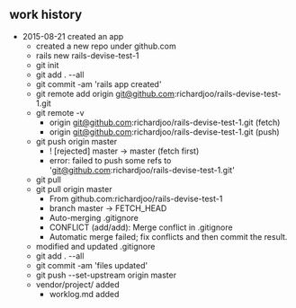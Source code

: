 ## work history
* 2015-08-21 created an app
  * created a new repo under github.com
  * rails new rails-devise-test-1
  * git init
  * git add . --all
  * git commit -am 'rails app created'
  * git remote add origin git@github.com:richardjoo/rails-devise-test-1.git
  * git remote -v
    * origin  git@github.com:richardjoo/rails-devise-test-1.git (fetch)
    * origin  git@github.com:richardjoo/rails-devise-test-1.git (push)
  * git push origin master
    * ! [rejected]        master -> master (fetch first)
    * error: failed to push some refs to 'git@github.com:richardjoo/rails-devise-test-1.git'
  * git pull
  * git pull origin master
    * From github.com:richardjoo/rails-devise-test-1
    * branch            master     -> FETCH_HEAD
    * Auto-merging .gitignore
    * CONFLICT (add/add): Merge conflict in .gitignore
    * Automatic merge failed; fix conflicts and then commit the result.
  * modified and updated .gitignore
  * git add . --all
  * git commit -am 'files updated'
  * git push --set-upstream origin master
  * vendor/project/ added
    * worklog.md added

